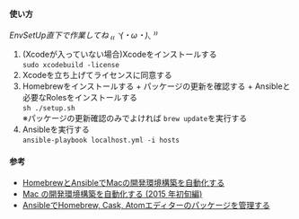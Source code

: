 #### 使い方
_EnvSetUp直下で作業してね ₍₍ ◝(・ω・)◟ ⁾⁾_  

1. (Xcodeが入っていない場合)Xcodeをインストールする  
    `sudo xcodebuild -license`  
1. Xcodeを立ち上げてライセンスに同意する  
1. Homebrewをインストールする + パッケージの更新を確認する + Ansibleと必要なRolesをインストールする  
    `sh ./setup.sh`  
    ※パッケージの更新確認のみでよければ `brew update`を実行する  
1. Ansibleを実行する  
    `ansible-playbook localhost.yml -i hosts`  

#### 参考
* [HomebrewとAnsibleでMacの開発環境構築を自動化する](http://mawatari.jp/archives/mac-provisioning-by-homebrew-and-ansible)
* [Mac の開発環境構築を自動化する (2015 年初旬編)](http://t-wada.hatenablog.jp/entry/mac-provisioning-by-ansible)
* [AnsibleでHomebrew, Cask, Atomエディターのパッケージを管理する](http://qiita.com/hnakamur/items/1c27cf0df19fe57ec624)
